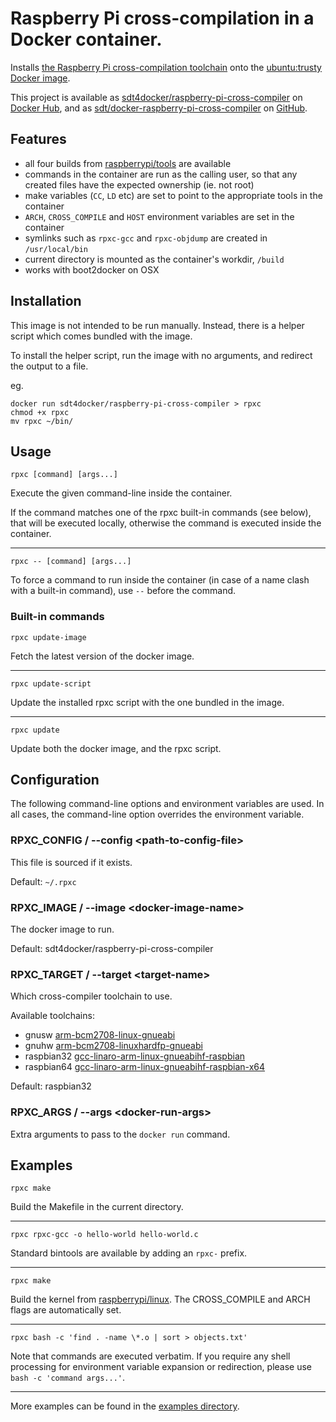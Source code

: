 # Raspberry Pi cross-compilation in a Docker container.

Installs [the Raspberry Pi cross-compilation toolchain](https://github.com/raspberrypi/tools) onto the [ubuntu:trusty Docker image](https://registry.hub.docker.com/_/ubuntu/).

This project is available as [sdt4docker/raspberry-pi-cross-compiler](https://registry.hub.docker.com/u/sdt4docker/raspberry-pi-cross-compiler/) on [Docker Hub](https://hub.docker.com/), and as [sdt/docker-raspberry-pi-cross-compiler](https://github.com/sdt/docker-raspberry-pi-cross-compiler) on [GitHub](https://github.com).


## Features

* all four builds from [raspberrypi/tools](https://github.com/raspberrypi/tools) are available
* commands in the container are run as the calling user, so that any created files have the expected ownership (ie. not root)
* make variables (`CC`, `LD` etc) are set to point to the appropriate tools in the container
* `ARCH`, `CROSS_COMPILE` and `HOST` environment variables are set in the container
* symlinks such as `rpxc-gcc` and `rpxc-objdump` are created in `/usr/local/bin`
* current directory is mounted as the container's workdir, `/build`
* works with boot2docker on OSX

## Installation

This image is not intended to be run manually. Instead, there is a helper script which comes bundled with the image.

To install the helper script, run the image with no arguments, and redirect the output to a file.

eg.
```
docker run sdt4docker/raspberry-pi-cross-compiler > rpxc
chmod +x rpxc
mv rpxc ~/bin/
```

## Usage

`rpxc [command] [args...]`

Execute the given command-line inside the container.

If the command matches one of the rpxc built-in commands (see below), that will be executed locally, otherwise the command is executed inside the container.

---

`rpxc -- [command] [args...]`

To force a command to run inside the container (in case of a name clash with a built-in command), use `--` before the command.

### Built-in commands

`rpxc update-image`

Fetch the latest version of the docker image.

---

`rpxc update-script`

Update the installed rpxc script with the one bundled in the image.

----

`rpxc update`

Update both the docker image, and the rpxc script.

## Configuration

The following command-line options and environment variables are used. In all cases, the command-line option overrides the environment variable.

### RPXC_CONFIG / --config &lt;path-to-config-file&gt;

This file is sourced if it exists.

Default: `~/.rpxc`

### RPXC_IMAGE / --image &lt;docker-image-name&gt;

The docker image to run.

Default: sdt4docker/raspberry-pi-cross-compiler

### RPXC_TARGET / --target &lt;target-name&gt;

Which cross-compiler toolchain to use.

Available toolchains:

* gnusw [arm-bcm2708-linux-gnueabi](https://github.com/raspberrypi/tools/tree/master/arm-bcm2708/arm-bcm2708-linux-gnueabi)
* gnuhw [arm-bcm2708-linuxhardfp-gnueabi](https://github.com/raspberrypi/tools/tree/master/arm-bcm2708/arm-bcm2708hardfp-linux-gnueabi)
* raspbian32 [gcc-linaro-arm-linux-gnueabihf-raspbian](https://github.com/raspberrypi/tools/tree/master/arm-bcm2708/gcc-linaro-arm-linux-gnueabihf-raspbian)
* raspbian64 [gcc-linaro-arm-linux-gnueabihf-raspbian-x64](https://github.com/raspberrypi/tools/tree/master/arm-bcm2708/gcc-linaro-arm-linux-gnueabihf-raspbian-x64)

Default: raspbian32

### RPXC_ARGS / --args &lt;docker-run-args&gt;

Extra arguments to pass to the `docker run` command.

## Examples

`rpxc make`

Build the Makefile in the current directory.

---

`rpxc rpxc-gcc -o hello-world hello-world.c`

Standard bintools are available by adding an `rpxc-` prefix.

---

`rpxc make`

Build the kernel from [raspberrypi/linux](https://github.com/raspberrypi/linux).
The CROSS_COMPILE and ARCH flags are automatically set.

---

`rpxc bash -c 'find . -name \*.o | sort > objects.txt'`

Note that commands are executed verbatim. If you require any shell processing for environment variable expansion or redirection, please use `bash -c 'command args...'`.

---

More examples can be found in the [examples directory](examples).
